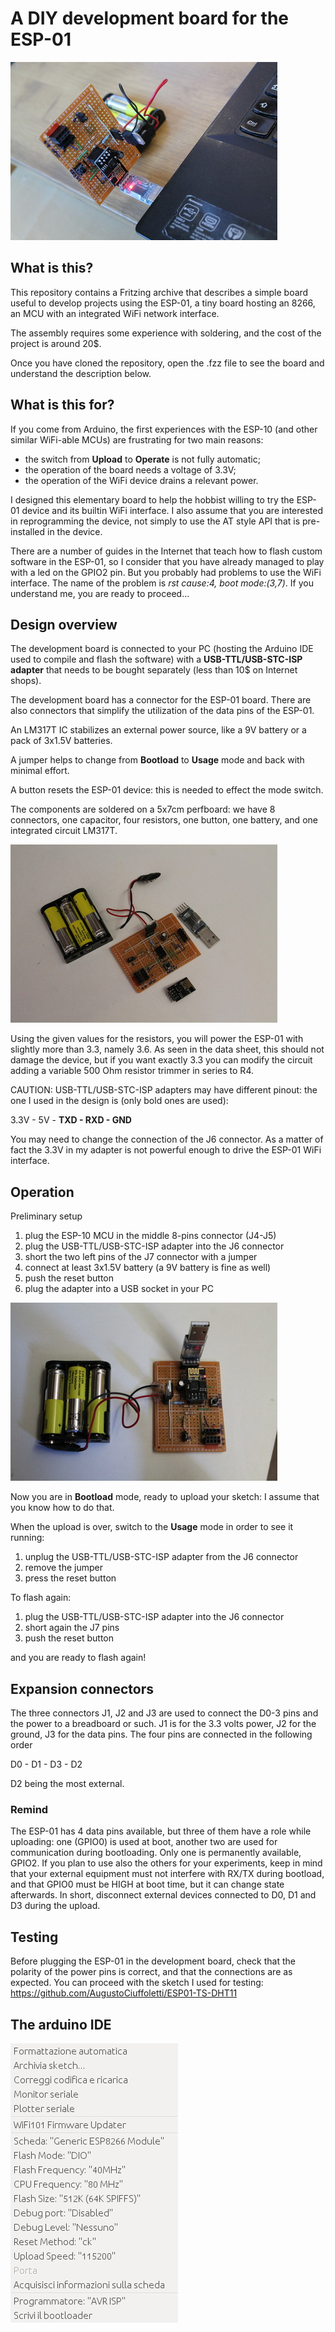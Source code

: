 # A DIY development board for the ESP-01

![operation](https://github.com/AugustoCiuffoletti/esp01-devboard/blob/master/0_small.jpg  "The development board connected to the PC")

## What is this?

This repository contains a Fritzing archive that describes a simple board useful to develop projects using the ESP-01, a tiny board hosting an 8266, an MCU with an integrated WiFi network interface.

The assembly requires some experience with soldering, and the cost of the project is around 20$.

Once you have cloned the repository, open the .fzz file to see the board and understand the description below.

## What is this for?

If you come from Arduino, the first experiences with the ESP-10 (and other similar WiFi-able MCUs) are frustrating for two main reasons:

- the switch from **Upload** to **Operate** is not fully automatic;
- the operation of the board needs a voltage of 3.3V;
- the operation of the WiFi device drains a relevant power.

I designed this elementary board to help the hobbist willing to try the ESP-01 device and its builtin WiFi interface. I also assume that you are interested in reprogramming the device, not simply to use the AT style API that is pre-installed in the device.

There are a number of guides in the Internet that teach how to flash custom software in the ESP-01, so I consider that you have already managed to play with a led on the GPIO2 pin. But you probably had problems to use the WiFi interface. The name of the problem is *rst cause:4, boot mode:(3,7)*. If you understand me, you are ready to proceed...

## Design overview

The development board is connected to your PC (hosting the Arduino IDE used to compile and flash the software) with a **USB-TTL/USB-STC-ISP adapter** that needs to be bought separately (less than 10$ on Internet shops).

The development board has a connector for the ESP-01 board. There are also connectors that simplify the utilization of the data pins of the ESP-01.

An LM317T IC stabilizes an external power source, like a 9V battery or a pack of 3x1.5V batteries.

A jumper helps to change from **Bootload** to **Usage** mode and back with minimal effort.

A button resets the ESP-01 device: this is needed to effect the mode switch.

The components are soldered on a 5x7cm perfboard: we have 8 connectors, one capacitor, four resistors, one button, one battery, and one integrated circuit LM317T.

![parts](https://github.com/AugustoCiuffoletti/esp01-devboard/blob/master/1_small.jpg  "The board with the other parts")

Using the given values for the resistors, you will power the ESP-01 with slightly more than 3.3, namely 3.6. As seen in the data sheet, this should not damage the device, but if you want exactly 3.3 you can modify the circuit adding a variable 500 Ohm resistor trimmer in series to R4.

CAUTION: USB-TTL/USB-STC-ISP adapters may have different pinout: the one I used in the design is (only bold ones are used):

3.3V - 5V - **TXD - RXD - GND**

You may need to change the connection of the J6 connector. As a matter of fact the 3.3V in my adapter is not powerful enough to drive the ESP-01 WiFi interface.

## Operation

Preliminary setup

1. plug the ESP-10 MCU in the middle 8-pins connector (J4-J5)
2. plug the USB-TTL/USB-STC-ISP adapter into the J6 connector
3. short the two left pins of the J7 connector with a jumper
4. connect at least 3x1.5V battery (a 9V battery is fine as well)
4. push the reset button
5. plug the adapter into a USB socket in your PC

![assembled](https://github.com/AugustoCiuffoletti/esp01-devboard/blob/master/2_small.jpg?dl=0   "The board after assembling the parts")

Now you are in **Bootload** mode, ready to upload your sketch: I assume that you know how to do that.

When the upload is over, switch to the **Usage** mode in order to see it running:

1. unplug the USB-TTL/USB-STC-ISP adapter from the J6 connector
2. remove the jumper
3. press the reset button

To flash again:

1. plug the USB-TTL/USB-STC-ISP adapter into the J6 connector
2. short again the J7 pins
3. push the reset button

and you are ready to flash again!

## Expansion connectors

The three connectors J1, J2 and J3 are used to connect the D0-3 pins and the power to a breadboard or such. J1 is for the 3.3 volts power, J2 for the ground, J3 for the data pins. The four pins are connected in the following order

D0 - D1 - D3 - D2

D2 being the most external.

### Remind

The ESP-01 has 4 data pins available, but three of them have a role while uploading: one (GPIO0) is used at boot, another two are used for communication during bootloading. Only one is permanently available, GPIO2. If you plan to use also the others for your experiments, keep in mind that your external equipment must not interfere with RX/TX during bootload, and that GPIO0 must be HIGH at boot time, but it can change state afterwards. In short, disconnect external devices connected to D0, D1 and D3 during the upload.

## Testing

Before plugging the ESP-01 in the development board, check that the polarity of the power pins is correct, and that the connections are as expected. You can proceed with the sketch I used for testing: https://github.com/AugustoCiuffoletti/ESP01-TS-DHT11

## The arduino IDE

![Arduino IDE](https://github.com/AugustoCiuffoletti/esp01-devboard/blob/master/SetupESP-01.png?dl=0   "The setup on the Arduino IDE")

